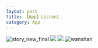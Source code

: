 ```yaml
---
layout: post
title: 【App】Listen1
category: App
---
```

![story_new_final](http://s1r3itzmh.hd-bkt.clouddn.com/img/story_new_final_0322.png)
![](http://s1r2k4uc5.hd-bkt.clouddn.com/img/app-220508-fragment-top.png)
![](http://s1r2k4uc5.hd-bkt.clouddn.com/img/app-220508-listen1.png)
![wanshan](http://s1r3itzmh.hd-bkt.clouddn.com/img/wanshan.png)
